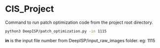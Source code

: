 # CIS_Project

<!-- Command to generate raw images with patch from raw images
```bash
python3 patch_gen.py --input_dir input_raw_images --output_dir raw_images_patch --start_pos 50 50 --patch_area 0.1
```


Command to generate ssim score between final images and final images with patch
```bash
python3 ssim_score_gen.py output_images output_images_patch
```

Go into project folder and then run 

```bash
./automation.sh
``` -->

Command to run patch optimization code from the project root directory.
```bash
python3 DeepISP/patch_optimization.py -in 1115
```

**in** is the input file number from DeepISP/input_raw_images folder. eg: 1115



